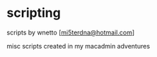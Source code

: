 # scripting

scripts by wnetto [mi5terdna@hotmail.com]

misc scripts created in my macadmin adventures
